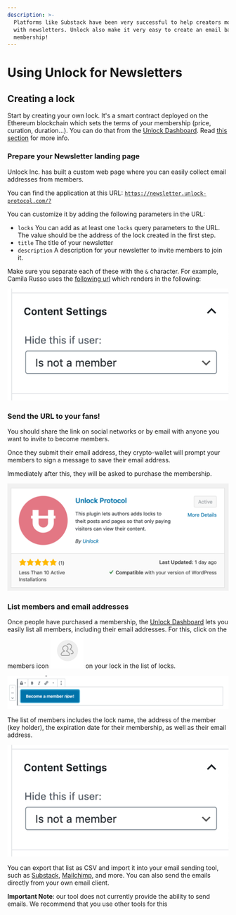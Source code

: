 ```yaml
---
description: >-
  Platforms like Substack have been very successful to help creators monetize
  with newsletters. Unlock also make it very easy to create an email based
  membership!
---
```


# Using Unlock for Newsletters

## Creating a lock

Start by creating your own lock. It's a smart contract deployed on the Ethereum blockchain which sets the terms of your membership \(price, curation, duration...\). You can do that from the [Unlock Dashboard](https://app.unlock-protocol.com/dashboard). Read [this section](https://docs.unlock-protocol.com/#create-a-lock) for more info.

### Prepare your Newsletter landing page

Unlock Inc. has built a custom web page where you can easily collect email addresses from members. 

You can find the application at this URL: [`https://newsletter.unlock-protocol.com/?`](https://newsletter.unlock-protocol.com/)

You can customize it by adding the following parameters in the URL:

* `locks` You can add as at least one `locks` query parameters to the URL. The value should be the address of the lock created in the first step.
* `title` The title of your newsletter
* `description` A description for your newsletter to  invite members to join it.

Make sure you separate each of these with the `&` character. For example, Camila Russo uses the [following url](https://newsletter.unlock-protocol.com/?title=The%20Defiant&description=A%20daily%20newsletter%20decrypting%20the%20intersection%20of%20blockchain%20and%20finance.&locks=0x43154Efc9cb33c80833C0dEc1E15bb9CfC1275e5&locks=0xFA7001A0310B5E69B7b95B72aeBaA66C72E084bf) which renders in the following:

![Example of landing page for a Newsletter \(title and description are set from the URL query parameters\)](../.gitbook/assets/image%20%2812%29.png)

### Send the URL to your fans!

You should share the link on social networks or by email with anyone you want to invite to become members.

Once they submit their email address, they crypto-wallet will prompt your members to sign a message to save their email address.

Immediately after this, they will be asked to purchase the membership.

![The checkout interface to purchase a membership and join your newsletter \(the price and name are based on your own lock...\)](../.gitbook/assets/image%20%2810%29.png)

### List members and email addresses

Once people have purchased a membership, the [Unlock Dashboard](https://app.unlock-protocol.com/dashboard/) lets you easily list all members, including their email addresses. For this, click on the members icon ![](../.gitbook/assets/members%20%281%29.png) on your lock in the list of locks.

![A lock in the Unlock Dashboard](../.gitbook/assets/image%20%285%29.png)

The list of members includes the lock name, the address of the member \(key holder\), the expiration date for their membership, as well as their email address.

![The members list](../.gitbook/assets/image.png)

You can export that list as CSV and import it into your email sending tool, such as [Substack](https://substack.com/), [Mailchimp](https://mailchimp.com/), and more. You can also send the emails directly from your own email client.

**Important Note**: our tool does not currently provide the ability to send emails. We recommend that you use other tools for this

>

